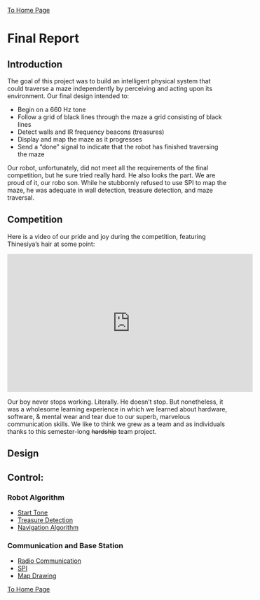 [To Home Page](../index.md)

# Final Report

## Introduction 

The goal of this project was to build an intelligent physical system that could traverse a maze independently by perceiving and acting upon its environment. Our final design intended to:

* Begin on a 660 Hz tone
* Follow a grid of black lines through the maze a grid consisting of black lines
* Detect walls and IR frequency beacons (treasures)
* Display and map the maze as it progresses 
* Send a “done” signal to indicate that the robot has finished traversing the maze

Our robot, unfortunately, did not meet all the requirements of the final competition, but he sure tried really hard. He also looks the part. We are proud of it, our robo son. While he stubbornly refused to use SPI to map the maze, he was adequate in wall detection, treasure detection, and maze traversal. 

## Competition

Here is a video of our pride and joy during the competition, featuring Thinesiya’s hair at some point:

<iframe width="560" height="315" src="https://www.youtube.com/embed/aayaG6dnSNM" frameborder="0" gesture="media" allow="encrypted-media" allowfullscreen></iframe>

Our boy never stops working. Literally. He doesn’t stop. But nonetheless, it was a wholesome learning experience in which we learned about hardware, software, & mental wear and tear due to our superb, marvelous communication skills. We like to think we grew as a team and as individuals thanks to this semester-long ~~hardship~~ team project.

## Design

## Control:

### Robot Algorithm 

* [Start Tone](./StartTone.md)
* [Treasure Detection](./TreasureDetection.md)
* [Navigation Algorithm](./NavigationAlgo.md)

### Communication and Base Station

* [Radio Communication](./RadioCommunication.md)
* [SPI](./Spi.md)
* [Map Drawing](./DrawingtheMaze.md)

[To Home Page](../index.md)
